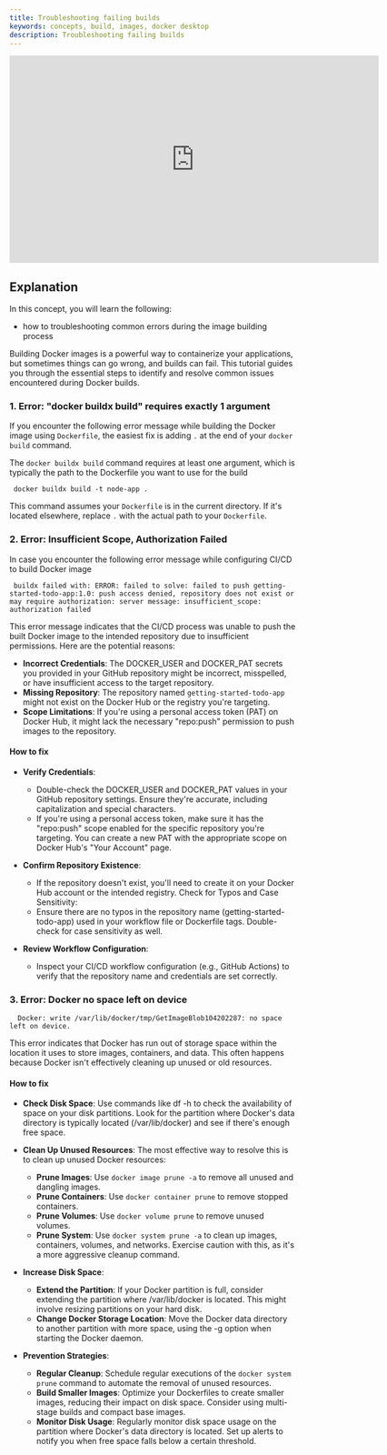 ```yaml
---
title: Troubleshooting failing builds
keywords: concepts, build, images, docker desktop
description: Troubleshooting failing builds
---
```

<iframe width="650" height="365" src="https://www.youtube.com/embed/nsWWQ1xoEy0?rel=0" title="YouTube video player" frameborder="0" allow="accelerometer; autoplay; clipboard-write; encrypted-media; gyroscope; picture-in-picture; web-share" allowfullscreen></iframe>

## Explanation

In this concept, you will learn the following:
- how to troubleshooting common errors during the image building process

Building Docker images is a powerful way to containerize your applications, but sometimes things can go wrong, and builds can fail. This tutorial guides you through the essential steps to identify and resolve common issues encountered during Docker builds.

###  1. Error: "docker buildx build" requires exactly 1 argument

If you encounter the following error message while building the Docker image using `Dockerfile`, the easiest fix is adding `.` at the end of your `docker build` command. 

The `docker buildx build` command requires at least one argument, which is typically the path to the Dockerfile you want to use for the build

```console
 docker buildx build -t node-app .
```

This command assumes your `Dockerfile` is in the current directory. If it's located elsewhere, replace `.` with the actual path to your `Dockerfile`.

### 2. Error: Insufficient Scope, Authorization Failed


In case you encounter the following error message while configuring CI/CD to build Docker image

```console
 buildx failed with: ERROR: failed to solve: failed to push getting-started-todo-app:1.0: push access denied, repository does not exist or may require authorization: server message: insufficient_scope: authorization failed
```

This error message indicates that the CI/CD process was unable to push the built Docker image to the intended repository due to insufficient permissions. Here are the potential reasons:

- **Incorrect Credentials**: The DOCKER_USER and DOCKER_PAT secrets you provided in your GitHub repository might be incorrect, misspelled, or have insufficient access to the target repository.
- **Missing Repository**: The repository named `getting-started-todo-app` might not exist on the Docker Hub or the registry you're targeting.
- **Scope Limitations**: If you're using a personal access token (PAT) on Docker Hub, it might lack the necessary "repo:push" permission to push images to the repository.


#### How to fix

- **Verify Credentials**:

     - Double-check the DOCKER_USER and DOCKER_PAT values in your GitHub repository settings. Ensure they're accurate, including capitalization and special characters.
     - If you're using a personal access token, make sure it has the "repo:push" scope enabled for the specific repository you're targeting. You can create a new PAT with the appropriate scope on Docker Hub's "Your Account" page.

- **Confirm Repository Existence**:

     - If the repository doesn't exist, you'll need to create it on your Docker Hub account or the intended registry.
Check for Typos and Case Sensitivity:
     - Ensure there are no typos in the repository name (getting-started-todo-app) used in your workflow file or Dockerfile tags. Double-check for case sensitivity as well.

- **Review Workflow Configuration**:

     - Inspect your CI/CD workflow configuration (e.g., GitHub Actions) to verify that the repository name and credentials are set correctly.


### 3. Error: Docker no space left on device 

```console
  Docker: write /var/lib/docker/tmp/GetImageBlob104202287: no space left on device.
```

This error indicates that Docker has run out of storage space within the location it uses to store images, containers, and data. This often happens because Docker isn't effectively cleaning up unused or old resources.

#### How to fix

- **Check Disk Space**: Use commands like df -h to check the availability of space on your disk partitions. Look for the partition where Docker's data directory is typically located (/var/lib/docker) and see if there's enough free space.

- **Clean Up Unused Resources**: The most effective way to resolve this is to clean up unused Docker resources:

    - **Prune Images**: Use `docker image prune -a` to remove all unused and dangling images.
    - **Prune Containers**: Use `docker container prune` to remove stopped containers.
    - **Prune Volumes**: Use `docker volume prune` to remove unused volumes.
    - **Prune System**: Use  `docker system prune -a` to clean up images, containers, volumes, and networks. Exercise caution with this, as it's a more aggressive cleanup command.

- **Increase Disk Space**:

    - **Extend the Partition**: If your Docker partition is full, consider extending the partition where /var/lib/docker is located. This might involve resizing partitions on your hard disk.
    - **Change Docker Storage Location**: Move the Docker data directory to another partition with more space, using the -g option when starting the Docker daemon.

- **Prevention Strategies**:

    - **Regular Cleanup**:  Schedule regular executions of the `docker system prune` command to automate the removal of unused resources.
    - **Build Smaller Images**: Optimize your Dockerfiles to create smaller images, reducing their impact on disk space. Consider using multi-stage builds and compact base images.
    - **Monitor Disk Usage**: Regularly monitor disk space usage on the partition where Docker's data directory is located. Set up alerts to notify you when free space falls below a certain threshold.
